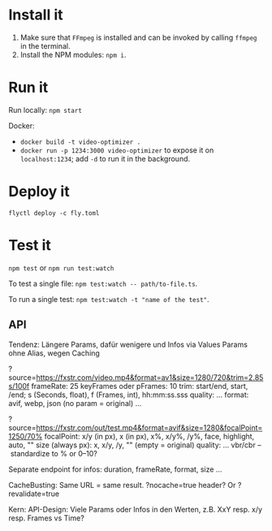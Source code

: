 # Install it

1. Make sure that `FFmpeg` is installed and can be invoked by calling `ffmpeg` in the terminal. 
2. Install the NPM modules: `npm i`.

# Run it

Run locally: `npm start`

Docker:
- `docker build -t video-optimizer .`
- `docker run -p 1234:3000 video-optimizer` to expose it on `localhost:1234`; add `-d` to run it
    in the background.

# Deploy it

`flyctl deploy -c fly.toml`

# Test it

`npm test` or `npm run test:watch`

To test a single file: `npm test:watch -- path/to-file.ts`. 

To run a single test: `npm test:watch -t "name of the test"`.

## API
Tendenz: Längere Params, dafür wenigere und Infos via Values 
Params ohne Alias, wegen Caching

?source=https://fxstr.com/video.mp4&format=av1&size=1280/720&trim=2.85s/100f
frameRate: 25
keyFrames oder pFrames: 10
trim: start/end, start, /end; s (Seconds, float), f (Frames, int), hh:mm:ss.sss
quality: …
format: avif, webp, json (no param = original) …

?source=https://fxstr.com/out/test.mp4&format=avif&size=1280&focalPoint=1250/70%
focalPoint: x/y (in px), x (in px), x%, x/y%, /y%, face, highlight, auto, ""
size (always px): x, x/y, /y, "" (empty = original)
quality: … vbr/cbr – standardize to % or 0–10?

Separate endpoint for infos: duration, frameRate, format, size …


CacheBusting: Same URL = same result. ?nocache=true header? Or ?revalidate=true

Kern: API-Design: Viele Params oder Infos in den Werten, z.B. XxY resp. x/y resp. Frames vs Time?